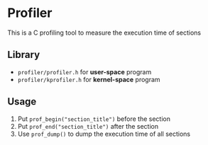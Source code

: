 # Profiler

This is a C profiling tool to measure the execution time of sections

## Library
* `profiler/profiler.h` for **user-space** program
* `profiler/kprofiler.h` for **kernel-space** program

## Usage
1. Put `prof_begin("section_title")` before the section
2. Put `prof_end("section_title")` after the section
3. Use `prof_dump()` to dump the execution time of all sections
